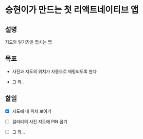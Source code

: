 # 승현이가 만드는 첫 리액트네이티브 앱

## 설명

지도와 일기장을 합치는 앱

## 목표

- 사진과 지도의 위치가 자동으로 매핑되도록 한다

- 그 외..

## 할일

- [x] 지도에 내 위치 보이기

- [ ] 갤러리의 사진 지도에 PIN 꼽기

- [ ] 그 외...